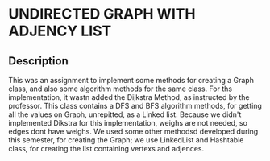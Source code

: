 # UNDIRECTED GRAPH WITH ADJENCY LIST

## Description
This was an assignment to implement some methods for creating a Graph class, and also some algorithm methods for the same class. For ths implementation, it wastn added the Dijkstra Method, as instructed by the professor. This class contains a DFS and BFS algorithm methods, for getting all the values on Graph, unrepitted, as a Linked list. Because we didn't implemented Dikstra for this implementation, weighs are not needed, so edges dont have weighs.
We used some other methodsd developed during this semester, for creating the Graph; we use LinkedList and Hashtable class, for creating the list containing vertexs and adjences. 